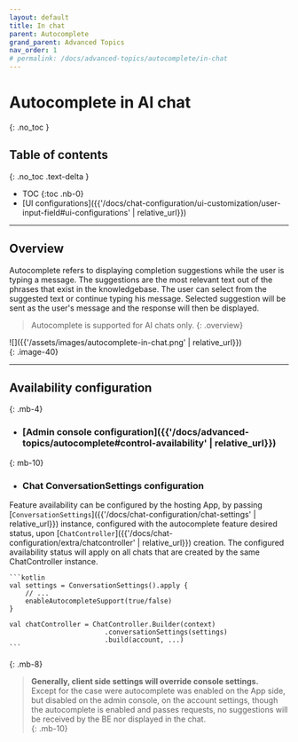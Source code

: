 ```yaml
---
layout: default
title: In chat
parent: Autocomplete
grand_parent: Advanced Topics
nav_order: 1
# permalink: /docs/advanced-topics/autocomplete/in-chat
---
```


# Autocomplete in AI chat
{: .no_toc }

## Table of contents
{: .no_toc .text-delta }

- TOC
{:toc .nb-0}
- [UI configurations]({{'/docs/chat-configuration/ui-customization/user-input-field#ui-configurations' | relative_url}})

---

## Overview  
Autocomplete refers to displaying completion suggestions while the user is typing a message. The suggestions are the most relevant text out of the phrases that exist in the knowledgebase. The user can select from the suggested text or continue typing his message.  Selected suggestion will be sent as the user's message and the response will then be displayed.  
> Autocomplete is supported for AI chats only.
{: .overview}
 
![]({{'/assets/images/autocomplete-in-chat.png' | relative_url}})   
{: .image-40}

---

## Availability configuration
{: .mb-4}
- ### [Admin console configuration]({{'/docs/advanced-topics/autocomplete#control-availability' | relative_url}})
{: mb-10}

- ### Chat ConversationSettings configuration
 Feature availability can be configured by the hosting App, by passing [`ConversationSettings`]({{'/docs/chat-configuration/chat-settings' | relative_url}}) instance, configured with the autocomplete feature desired status, upon [`ChatController`]({{'/docs/chat-configuration/extra/chatcontroller' | relative_url}}) creation. The configured availability status will apply on all chats that are created by the same ChatController instance. 
  
    ```kotlin
    val settings = ConversationSettings().apply {
        // ...
        enableAutocompleteSupport(true/false)
    }

    val chatController = ChatController.Builder(context)  
                            .conversationSettings(settings)                                                   
                            .build(account, ...)                    
    ``` 
{: .mb-8}


> **Generally, client side settings will override console settings.**     
    Except for the case were autocomplete was enabled on the App side, but disabled on the admin console, on the account settings, though the autocomplete is enabled and passes requests, no suggestions will be received by the BE nor displayed in the chat.   
{: .mb-10}